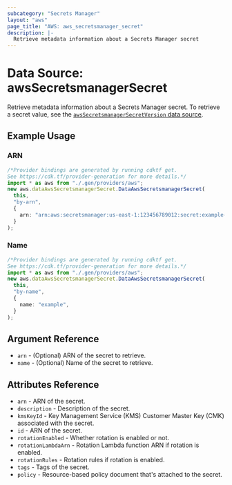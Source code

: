 ```yaml
---
subcategory: "Secrets Manager"
layout: "aws"
page_title: "AWS: aws_secretsmanager_secret"
description: |-
  Retrieve metadata information about a Secrets Manager secret
---
```


# Data Source: awsSecretsmanagerSecret

Retrieve metadata information about a Secrets Manager secret. To retrieve a secret value, see the [`awsSecretsmanagerSecretVersion` data source](/docs/providers/aws/d/secretsmanager_secret_version.html).

## Example Usage

### ARN

```typescript
/*Provider bindings are generated by running cdktf get.
See https://cdk.tf/provider-generation for more details.*/
import * as aws from "./.gen/providers/aws";
new aws.dataAwsSecretsmanagerSecret.DataAwsSecretsmanagerSecret(
  this,
  "by-arn",
  {
    arn: "arn:aws:secretsmanager:us-east-1:123456789012:secret:example-123456",
  }
);

```

### Name

```typescript
/*Provider bindings are generated by running cdktf get.
See https://cdk.tf/provider-generation for more details.*/
import * as aws from "./.gen/providers/aws";
new aws.dataAwsSecretsmanagerSecret.DataAwsSecretsmanagerSecret(
  this,
  "by-name",
  {
    name: "example",
  }
);

```

## Argument Reference

* `arn` - (Optional) ARN of the secret to retrieve.
* `name` - (Optional) Name of the secret to retrieve.

## Attributes Reference

* `arn` - ARN of the secret.
* `description` - Description of the secret.
* `kmsKeyId` - Key Management Service (KMS) Customer Master Key (CMK) associated with the secret.
* `id` - ARN of the secret.
* `rotationEnabled` - Whether rotation is enabled or not.
* `rotationLambdaArn` - Rotation Lambda function ARN if rotation is enabled.
* `rotationRules` - Rotation rules if rotation is enabled.
* `tags` - Tags of the secret.
* `policy` - Resource-based policy document that's attached to the secret.
